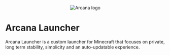 <p align="center">
  <img src="https://i.imgur.com/bflsSPU.jpeg" alt="Arcana logo"/>
</p>

Arcana Launcher
=======

Arcana Launcher is a custom launcher for Minecraft that focuses on private, long term stability, simplicity and an auto-updatable experience.

